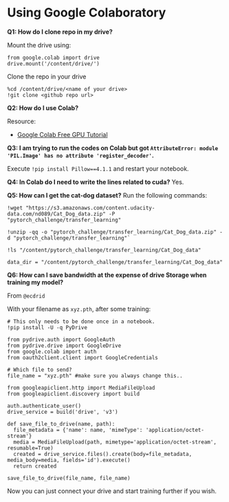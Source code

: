 
# Using Google Colaboratory

**Q1: How do I clone repo in my drive?**

Mount the drive using:

    from google.colab import drive
    drive.mount('/content/drive/')

  Clone the repo in your drive

    %cd /content/drive/<name of your drive>
    !git clone <github repo url>


**Q2: How do I use Colab?**

Resource:
-    [Google Colab Free GPU Tutorial](https://medium.com/deep-learning-turkey/google-colab-free-gpu-tutorial-e113627b9f5d)


**Q3: I am trying to run the codes on Colab but got `AttributeError: module 'PIL.Image' has no attribute 'register_decoder'`.**

Execute `!pip install Pillow==4.1.1` and restart your notebook.


**Q4: In Colab do I need to write the lines related to cuda?**
Yes.

**Q5: How can I get the cat-dog dataset?**
Run the following commands:

    !wget "https://s3.amazonaws.com/content.udacity-data.com/nd089/Cat_Dog_data.zip" -P "pytorch_challenge/transfer_learning"

    !unzip -qq -o "pytorch_challenge/transfer_learning/Cat_Dog_data.zip" -d "pytorch_challenge/transfer_learning"`

    !ls "/content/pytorch_challenge/transfer_learning/Cat_Dog_data"

    data_dir = "/content/pytorch_challenge/transfer_learning/Cat_Dog_data"

**Q6: How can I save bandwidth at the expense of drive Storage when training my model?**

From `@ecdrid`

With your filename as `xyz.pth`, after some training:

```# Install the PyDrive wrapper & import libraries.
# This only needs to be done once in a notebook.
!pip install -U -q PyDrive

from pydrive.auth import GoogleAuth
from pydrive.drive import GoogleDrive
from google.colab import auth
from oauth2client.client import GoogleCredentials

# Which file to send?
file_name = "xyz.pth" #make sure you always change this..

from googleapiclient.http import MediaFileUpload
from googleapiclient.discovery import build

auth.authenticate_user()
drive_service = build('drive', 'v3')

def save_file_to_drive(name, path):
  file_metadata = {'name': name, 'mimeType': 'application/octet-stream'}
  media = MediaFileUpload(path, mimetype='application/octet-stream', resumable=True)
  created = drive_service.files().create(body=file_metadata, media_body=media, fields='id').execute()
  return created

save_file_to_drive(file_name, file_name)
```

Now you can just connect your drive and start training further if you wish.
